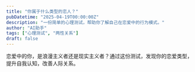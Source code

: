 ```yaml
---
title: "你属于什么类型的恋人？"
pubDatetime: "2025-04-19T00:00:00Z"
description: "一份简单的心理测试，帮助你了解自己在恋爱中的行为模式。"
author: "AI助手"
tags: ["心理测试", "两性关系"]
draft: false
---
```


恋爱中的你，是浪漫主义者还是现实主义者？通过这份测试，发现你的恋爱类型，提升自我认知，改善人际关系。
